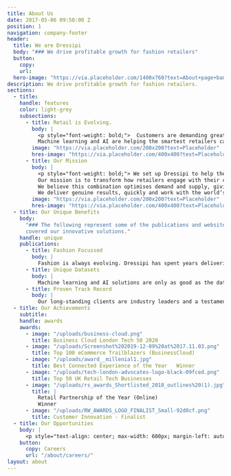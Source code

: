```yaml
---
title: About Us
date: 2017-05-06 09:50:00 Z
position: 1
navigation: company-footer
header:
  title: We are Dressipi
  body: "### We drive profitable growth for fashion retailers"
  button:
    copy:
    url:
  hero-image: "https://via.placeholder.com/1400x760?text=About+page+banner"
description: We drive profitable growth for fashion retailers.
sections:
  - title:
    handle: features
    color: light-grey
    subsections:
      - title: Retail is Evolving.
        body: |
          <p style="font-weight: bold;">  Customers are demanding greater curation of products and less wastage </p>
          Machine learning and AI are helping the smartest retailers capture deeper insights, anticipate customer needs and proactively develop more efficient supply chains.
        image: "https://via.placeholder.com/200x200?text=Placeholder"
        hres-image: "https://via.placeholder.com/400x400?text=Placeholder"
      - title: Our Mission
        body: |
          <p style="font-weight: bold;"> We set up Dressipi to help the fashion industry change. </p>
          Our mission is to transform how retailers engage with their customers through deeper, entirely personalised experiences; and use data to advance the buying and merchandising processes. <br/><br/>
          We believe this combination optimises demand and supply, giving retailers the profitability to invest in creating better products and services, and to tackle the issue of waste in the industry. <br/><br/>
          We deliver genuine results, quickly and work with the world’s leading retailers.
        image: "https://via.placeholder.com/200x200?text=Placeholder"
        hres-image: "https://via.placeholder.com/400x400?text=Placeholder"
  - title: Our Unique Benefits
    body:
      "### The following represent some of the publications and websites that have
      covered our innovative solutions."
    handle: unique
    publications:
      - title: Fashion Focussed
        body: |
          Fashion is always evolving. Dressipi has spent years delivering fashion-specific algorithms, drawing on the expertise of some of the industry’s top stylists and experts. This focus on fashion is a key differentiator and why we consistently outperform our competitors’ general, cross industry approach.
      - title: Unique Datasets
        body: |
          Machine learning and AI solutions are only as good as the data that feeds them. Dressipi owns the most extensive dataset of garment attributes and fashion-specific customer preferences. Our ability to ingest, cleanse, and augment huge quantities of data from various sources, in real-time, is at the heart of our platform.
      - title: Proven Track Record
        body: |
          Our long-standing clients are industry leaders and a testament to our passion and commitment. We have a proven track record of delivering value quickly, with results that are always externally validated. We’ve won leading industry awards and have been covered by some of the world’s most well-respected publications.
  - title: Our Achievements
    subtitle:
    handle: awards
    awards:
      - image: "/uploads/business-cloud.png"
        title: Business Cloud London Tech 50 2020
      - image: "/uploads/Screenshot%202019-12-09%20at%2017.11.03.png"
        title: Top 100 eCommerce Trailblazers (BusinessCloud)
      - image: "/uploads/award__millenial1.jpg"
        title: Best Connected Experience of the Year   Winner
      - image: "/uploads/tech-london-advocates-logo-black-09fced.png"
        title: Top 50 UK Retail Tech Businesses
      - image: "/uploads/rs_awards_Shortlisted_2018_outlines%20(1).jpg"
        title: |
          Retail Partnership of the Year (Online)
          Winner
      - image: "/uploads/RW_AWARDS_LOGO_FINALIST_Small-92d0cf.png"
        title: Customer Innovation - Finalist
  - title: Our Opportunities
    body: |
      <p style="text-align: center; max-width: 600px; margin-left: auto; margin-right: auto;">We are always looking for outstanding individuals from diverse backgrounds who want to be part of our fantastic team </p>
    button:
      copy: Careers
      url: "/about/careers/"
layout: about
---
```

